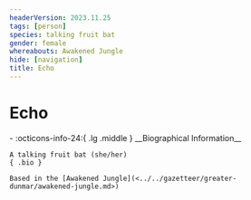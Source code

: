 ```yaml
---
headerVersion: 2023.11.25
tags: [person]
species: talking fruit bat
gender: female
whereabouts: Awakened Jungle
hide: [navigation]
title: Echo
---
```

# Echo
<div class="grid cards ext-narrow-margin ext-one-column" markdown>
- :octicons-info-24:{ .lg .middle } __Biographical Information__

    A talking fruit bat (she/her)  
    { .bio }

    Based in the [Awakened Jungle](<../../gazetteer/greater-dunmar/awakened-jungle.md>)
</div>



